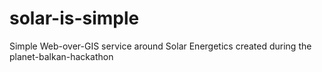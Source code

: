 # solar-is-simple
Simple Web-over-GIS service around Solar Energetics created during the planet-balkan-hackathon
